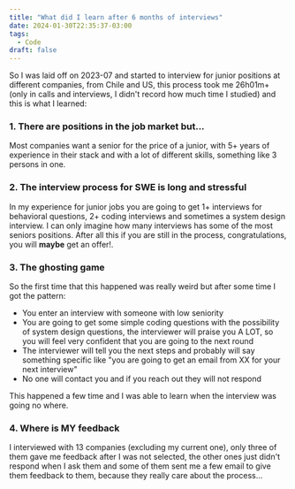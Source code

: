 ```yaml
---
title: "What did I learn after 6 months of interviews"
date: 2024-01-30T22:35:37-03:00
tags:
  - Code
draft: false
---
```

So I was laid off on 2023-07 and started to interview for junior positions at different companies, from Chile and US, this process took me 26h01m+ (only in calls and interviews, I didn't record how much time I studied) and this is what I learned:

### 1. There are positions in the job market but...
Most companies want a senior for the price of a junior, with 5+ years of experience in their stack and with a lot of different skills, something like 3 persons in one.

### 2. The interview process for SWE is long and stressful
In my experience for junior jobs you are going to get 1+ interviews for behavioral questions, 2+ coding interviews and sometimes a system design interview. I can only imagine how many interviews has some of the most seniors positions.
After all this if you are still in the process, congratulations, you will **maybe** get an offer!.

### 3. The ghosting game
So the first time that this happened was really weird but after some time I got the pattern:
- You enter an interview with someone with low seniority
- You are going to get some simple coding questions with the possibility of system design questions, the interviewer will praise you A LOT, so you will feel very confident that you are going to the next round
- The interviewer will tell you the next steps and probably will say something specific like "you are going to get an email from XX for your next interview"
- No one will contact you and if you reach out they will not respond

This happened a few time and I was able to learn when the interview was going no where.

### 4. Where is MY feedback
I interviewed with 13 companies (excluding my current one), only three of them gave me feedback after I was not selected, the other ones just didn't respond when I ask them and some of them sent me a few email to give them feedback to them, because they really care about the process...

